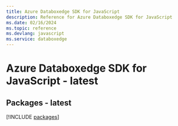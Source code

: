 ```yaml
---
title: Azure Databoxedge SDK for JavaScript
description: Reference for Azure Databoxedge SDK for JavaScript
ms.date: 02/16/2024
ms.topic: reference
ms.devlang: javascript
ms.service: databoxedge
---
```

# Azure Databoxedge SDK for JavaScript - latest
## Packages - latest
[!INCLUDE [packages](databoxedge-index.md)]